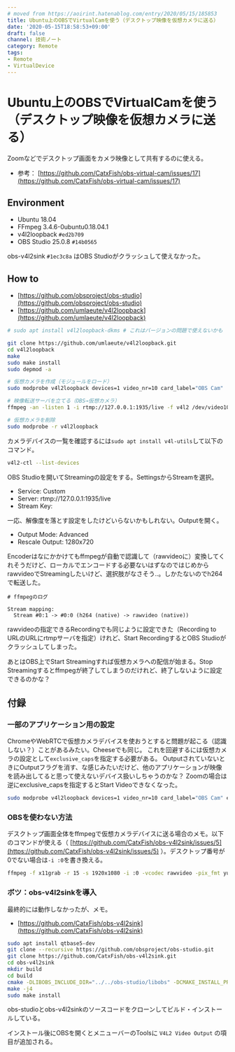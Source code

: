 ```yaml
---
# moved from https://aoirint.hatenablog.com/entry/2020/05/15/185853
title: Ubuntu上のOBSでVirtualCamを使う（デスクトップ映像を仮想カメラに送る）
date: '2020-05-15T18:58:53+09:00'
draft: false
channel: 技術ノート
category: Remote
tags:
- Remote
- VirtualDevice
---
```

# Ubuntu上のOBSでVirtualCamを使う（デスクトップ映像を仮想カメラに送る）

Zoomなどでデスクトップ画面をカメラ映像として共有するのに使える。

- 参考： [https://github.com/CatxFish/obs-virtual-cam/issues/17](https://github.com/CatxFish/obs-virtual-cam/issues/17)

## Environment

- Ubuntu 18.04
- FFmpeg 3.4.6-0ubuntu0.18.04.1
- v4l2loopback `#ed2b709`
- OBS Studio 25.0.8 `#14b0565`

obs-v4l2sink `#1ec3c8a` はOBS Studioがクラッシュして使えなかった。

## How to

- [https://github.com/obsproject/obs-studio](https://github.com/obsproject/obs-studio)
- [https://github.com/umlaeute/v4l2loopback](https://github.com/umlaeute/v4l2loopback)

```sh
# sudo apt install v4l2loopback-dkms # これはバージョンの問題で使えないかも

git clone https://github.com/umlaeute/v4l2loopback.git
cd v4l2loopback
make
sudo make install
sudo depmod -a
```

```sh
# 仮想カメラを作成（モジュールをロード）
sudo modprobe v4l2loopback devices=1 video_nr=10 card_label="OBS Cam"

# 映像転送サーバを立てる（OBS→仮想カメラ）
ffmpeg -an -listen 1 -i rtmp://127.0.0.1:1935/live -f v4l2 /dev/video10

# 仮想カメラを削除
sudo modprobe -r v4l2loopback
```

カメラデバイスの一覧を確認するには`sudo apt install v4l-utils`して以下のコマンド。

```sh
v4l2-ctl --list-devices
```

OBS Studioを開いてStreamingの設定をする。SettingsからStreamを選択。

- Service: Custom
- Server: rtmp://127.0.0.1:1935/live
- Stream Key:

一応、解像度を落とす設定をしたけどいらないかもしれない。Outputを開く。

- Output Mode: Advanced
- Rescale Output: 1280x720

Encoderはなにかかけてもffmpegが自動で認識して（rawvideoに）変換してくれそうだけど、ローカルでエンコードする必要ないはずなのではじめからrawvideoでStreamingしたいけど、選択肢がなさそう..。しかたないのでh264で転送した。

```
# ffmpegのログ

Stream mapping:
  Stream #0:1 -> #0:0 (h264 (native) -> rawvideo (native))
```

rawvideoの指定できるRecordingでも同じように設定できた（Recording to URLのURLにrtmpサーバを指定）けれど、Start RecordingするとOBS Studioがクラッシュしてしまった。

あとはOBS上でStart Streamingすれば仮想カメラへの配信が始まる。Stop Streamingするとffmpegが終了してしまうのだけれど、終了しないように設定できるのかな？

## 付録

### 一部のアプリケーション用の設定

ChromeやWebRTCで仮想カメラデバイスを使おうとすると問題が起こる（認識しない？）ことがあるみたい。Cheeseでも同じ。
これを回避するには仮想カメラの設定として`exclusive_caps`を指定する必要がある。
OutputされていないときにOutputフラグを消す、な感じみたいだけど、他のアプリケーションが映像を読み出してると思って使えないデバイス扱いしちゃうのかな？
Zoomの場合は逆にexclusive_capsを指定するとStart Videoできなくなった。

```sh
sudo modprobe v4l2loopback devices=1 video_nr=10 card_label="OBS Cam" exclusive_caps=1
```

### OBSを使わない方法

デスクトップ画面全体をffmpegで仮想カメラデバイスに送る場合のメモ。以下のコマンドが使える（ [https://github.com/CatxFish/obs-v4l2sink/issues/5](https://github.com/CatxFish/obs-v4l2sink/issues/5) ）。デスクトップ番号が0でない場合は`-i :0`を書き換える。

```sh
ffmpeg -f x11grab -r 15 -s 1920x1080 -i :0 -vcodec rawvideo -pix_fmt yuv420p -threads 0 -f v4l2 /dev/video0
```

### ボツ：obs-v4l2sinkを導入

最終的には動作しなかったが、メモ。

- [https://github.com/CatxFish/obs-v4l2sink](https://github.com/CatxFish/obs-v4l2sink)

```sh
sudo apt install qtbase5-dev
git clone --recursive https://github.com/obsproject/obs-studio.git
git clone https://github.com/CatxFish/obs-v4l2sink.git
cd obs-v4l2sink
mkdir build
cd build
cmake -DLIBOBS_INCLUDE_DIR="../../obs-studio/libobs" -DCMAKE_INSTALL_PREFIX=/usr ..
make -j4
sudo make install
```

obs-studioとobs-v4l2sinkのソースコードをクローンしてビルド・インストールしている。

インストール後にOBSを開くとメニューバーのToolsに `V4L2 Video Output` の項目が追加される。
